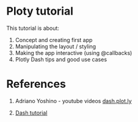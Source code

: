 # Ploty tutorial
This tutorial is about:
1. Concept and creating first app
2. Manipulating the layout / styling
3. Making the app interactive (using @callbacks)
4. Plotly Dash tips and good use cases

# References
1. Adriano Yoshino - youtube videos
[dash.plot.ly](https://dash.plot.ly)

2. [Dash tutorial](https://dash.plot.ly/getting-started)

